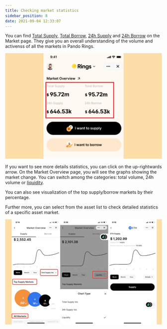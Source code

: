 ```yaml
---
title: Checking market statistics
sidebar_position: 8
date: 2021-09-04 12:33:07
---
```


You can find [Total Supply](../key-concepts/glossary), [Total Borrow](../key-concepts/glossary), [24h Supply](../key-concepts/glossary) and [24h Borrow](../key-concepts/glossary) on the Market page. They give you an overall understanding of the volume and activenss of all the markets in Pando Rings.

![](../assets/market1.jpg)

If you want to see more details statistics, you can click on the up-rightwards arrow. On the Market Overview page, you will see the graphs showing the market change. You can switch among the categories: total volume, 24h volume or [liquidity](../key-concepts/glossary).

You can also see visualization of the top supply/borrow markets by their percentage.

Further more, you can select from the asset list to check detailed statistics of a specific asset market.

![](../assets/market2.jpg)




